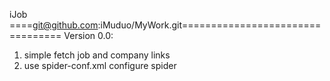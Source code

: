 iJob
====git@github.com:iMuduo/MyWork.git=================================
Version 0.0:
1. simple fetch job and company links
2. use spider-conf.xml configure spider
